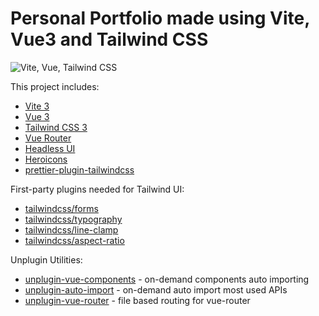 # Personal Portfolio made using Vite, Vue3 and Tailwind CSS

![Vite, Vue, Tailwind CSS](https://user-images.githubusercontent.com/11320080/111277027-a9384c00-8640-11eb-8323-21889bd7c609.png)

This project includes:

- [Vite 3](https://vitejs.dev/guide/)
- [Vue 3](https://vuejs.org/guide/introduction.html)
- [Tailwind CSS 3](https://tailwindcss.com/docs/configuration)
- [Vue Router](https://github.com/vuejs/router)
- [Headless UI](https://headlessui.com/vue/menu) 
- [Heroicons](https://github.com/tailwindlabs/heroicons#vue) 
- [prettier-plugin-tailwindcss](https://tailwindcss.com/blog/automatic-class-sorting-with-prettier) 

First-party plugins needed for Tailwind UI:

- [tailwindcss/forms](https://github.com/tailwindlabs/tailwindcss-forms)
- [tailwindcss/typography](https://tailwindcss.com/docs/typography-plugin)
- [tailwindcss/line-clamp](https://github.com/tailwindlabs/tailwindcss-line-clamp)
- [tailwindcss/aspect-ratio](https://github.com/tailwindlabs/tailwindcss-aspect-ratio)

Unplugin Utilities:

- [unplugin-vue-components](https://github.com/antfu/unplugin-vue-components) - on-demand components auto importing
- [unplugin-auto-import](https://github.com/antfu/unplugin-auto-import) - on-demand auto import most used APIs
- [unplugin-vue-router](https://github.com/posva/unplugin-vue-router) - file based routing for vue-router